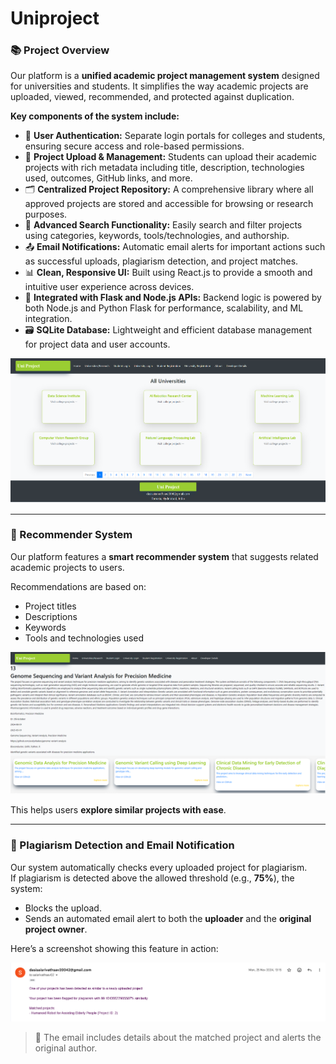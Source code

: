 # Uniproject
<h3>📚 Project Overview</h3>

<p>
Our platform is a <strong>unified academic project management system</strong> designed for universities and students. It simplifies the way academic projects are uploaded, viewed, recommended, and protected against duplication.
</p>

<p><strong>Key components of the system include:</strong></p>

<ul>
  <li>🔐 <strong>User Authentication:</strong> Separate login portals for colleges and students, ensuring secure access and role-based permissions.</li>
  <li>📝 <strong>Project Upload & Management:</strong> Students can upload their academic projects with rich metadata including title, description, technologies used, outcomes, GitHub links, and more.</li>
  <li>🗂️ <strong>Centralized Project Repository:</strong> A comprehensive library where all approved projects are stored and accessible for browsing or research purposes.</li>
  <li>🔎 <strong>Advanced Search Functionality:</strong> Easily search and filter projects using categories, keywords, tools/technologies, and authorship.</li>
  <li>📤 <strong>Email Notifications:</strong> Automatic email alerts for important actions such as successful uploads, plagiarism detection, and project matches.</li>
  <li>📊 <strong>Clean, Responsive UI:</strong> Built using React.js to provide a smooth and intuitive user experience across devices.</li>
  <li>🧩 <strong>Integrated with Flask and Node.js APIs:</strong> Backend logic is powered by both Node.js and Python Flask for performance, scalability, and ML integration.</li>
  <li>🗃️ <strong>SQLite Database:</strong> Lightweight and efficient database management for project data and user accounts.</li>
</ul>

<img src="Screenshot%202025-05-19%20123943.png" alt="Screenshot" width="600">


<hr>

<h3>🧠 Recommender System</h3>

<p>
Our platform features a <strong>smart recommender system</strong> that suggests related academic projects to users.
</p>

<p>Recommendations are based on:</p>

<ul>
  <li>Project titles</li>
  <li>Descriptions</li>
  <li>Keywords</li>
  <li>Tools and technologies used</li>
</ul>
<img src="Screenshot 2025-05-19 124406.png" alt="Screenshot" width="600">
<p>
This helps users <strong>explore similar projects with ease</strong>.
</p>

<hr>


<h3>📌 Plagiarism Detection and Email Notification</h3>

<p>
Our system automatically checks every uploaded project for plagiarism.<br/>
If plagiarism is detected above the allowed threshold (e.g., <strong>75%</strong>), the system:
</p>

<ul>
  <li>Blocks the upload.</li>
  <li>Sends an automated email alert to both the <strong>uploader</strong> and the <strong>original project owner</strong>.</li>
</ul>

<p>Here’s a screenshot showing this feature in action:</p>

<img src="Screenshot 2025-05-19 124503.png" alt="Plagiarism Detection Screenshot" width="600"/>

<blockquote>📨 The email includes details about the matched project and alerts the original author.</blockquote>


